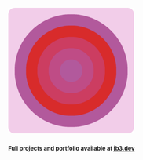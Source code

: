 <a href="https://github.com/jb3/fractal"><img width="256px" src="fractal-20251101-035433.png"/></a>

<sub>**Full projects and portfolio available at [jb3.dev](https://jb3.dev/)**</sub>
